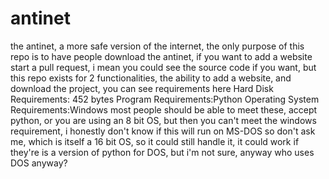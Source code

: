 # antinet
the antinet, a more safe version of the internet, the only purpose of this repo is to have people download the antinet, if you want to add a website start a pull request, i mean
you could see the source code if you want, but this repo exists for 2 functionalities, the ability to add a website, and download the project, you can see requirements here
Hard Disk Requirements: 452 bytes
Program Requirements:Python
Operating System Requirements:Windows
most people should be able to meet these, accept python, or you are using an 8 bit OS, but then you can't meet the windows requirement, i honestly don't know if this will run on MS-DOS so don't ask me, which is itself a 16 bit OS, so it could still handle it, it could work if they're is a version of python for DOS, but i'm not sure, anyway who uses DOS anyway?
